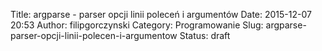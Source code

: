 Title: argparse - parser opcji linii poleceń i argumentów
Date: 2015-12-07 20:53
Author: filipgorczynski
Category: Programowanie
Slug: argparse-parser-opcji-linii-polecen-i-argumentow
Status: draft


